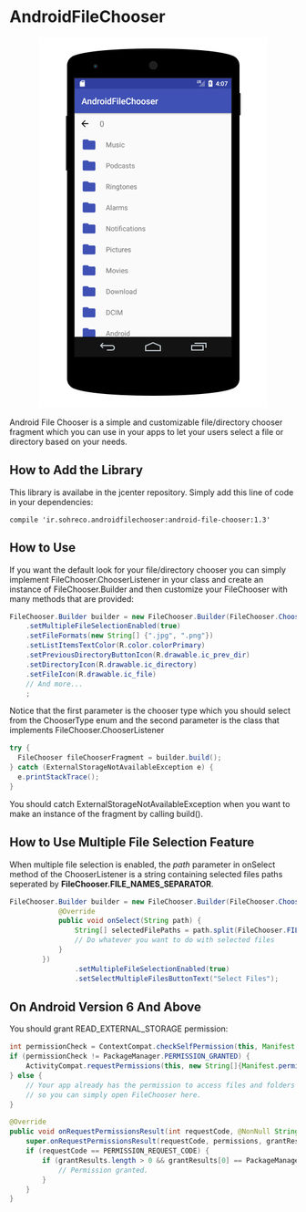 <h1>AndroidFileChooser</h1>

<p align="center">
<img src="https://github.com/MostafaNasiri/AndroidFileChooser/blob/master/AndroidFileChooser.png" />
</p>

<p>Android File Chooser is a simple and customizable file/directory chooser fragment which you can use in your apps to let your users select a file or directory based on your needs.</p>

<h2>How to Add the Library</h2>
<p>This library is availabe in the jcenter repository. Simply add this line of code in your dependencies:</p>

```
compile 'ir.sohreco.androidfilechooser:android-file-chooser:1.3'
```

<h2>How to Use</h2>
<p>If you want the default look for your file/directory chooser you can simply implement FileChooser.ChooserListener in your class and create an instance of FileChooser.Builder and then customize your FileChooser with many methods that are provided:</p>

```java
FileChooser.Builder builder = new FileChooser.Builder(FileChooser.ChooserType.FILE_CHOOSER, this)
    .setMultipleFileSelectionEnabled(true)
    .setFileFormats(new String[] {".jpg", ".png"})
    .setListItemsTextColor(R.color.colorPrimary)
    .setPreviousDirectoryButtonIcon(R.drawable.ic_prev_dir)
    .setDirectoryIcon(R.drawable.ic_directory)
    .setFileIcon(R.drawable.ic_file)
    // And more...
    ;
```

<p>Notice that the first parameter is the chooser type which you should select from the ChooserType enum and the second parameter is the class that implements FileChooser.ChooserListener </p>

```java
try {
  FileChooser fileChooserFragment = builder.build();
} catch (ExternalStorageNotAvailableException e) {
  e.printStackTrace();
}
```

<p>You should catch ExternalStorageNotAvailableException when you want to make an instance of the fragment by calling build().</p>
<h2>How to Use Multiple File Selection Feature</h2>
<p>When multiple file selection is enabled, the <i>path</i> parameter in onSelect method of the ChooserListener is a string containing selected files paths seperated by <b>FileChooser.FILE_NAMES_SEPARATOR</b>.</p>

```java
FileChooser.Builder builder = new FileChooser.Builder(FileChooser.ChooserType.FILE_CHOOSER, new                FileChooser.ChooserListener() {
            @Override
            public void onSelect(String path) {
                String[] selectedFilePaths = path.split(FileChooser.FILE_NAMES_SEPARATOR);
                // Do whatever you want to do with selected files
            }
        })
                .setMultipleFileSelectionEnabled(true)
                .setSelectMultipleFilesButtonText("Select Files");
```

<h2>On Android Version 6 And Above</h2>
<p>You should grant READ_EXTERNAL_STORAGE permission:</p>

```java
int permissionCheck = ContextCompat.checkSelfPermission(this, Manifest.permission.READ_EXTERNAL_STORAGE);
if (permissionCheck != PackageManager.PERMISSION_GRANTED) {
    ActivityCompat.requestPermissions(this, new String[]{Manifest.permission.READ_EXTERNAL_STORAGE}, PERMISSION_REQUEST_CODE);
} else {
    // Your app already has the permission to access files and folders
    // so you can simply open FileChooser here.
}
```

```java
@Override
public void onRequestPermissionsResult(int requestCode, @NonNull String[] permissions, @NonNull int[] grantResults) {
    super.onRequestPermissionsResult(requestCode, permissions, grantResults);
    if (requestCode == PERMISSION_REQUEST_CODE) {
        if (grantResults.length > 0 && grantResults[0] == PackageManager.PERMISSION_GRANTED) {
            // Permission granted.
        }
    }
}
```
